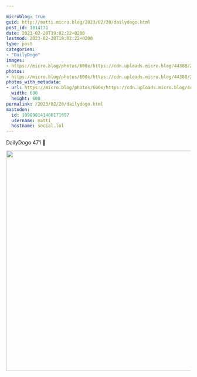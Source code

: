 ```yaml
---

microblog: true
guid: http://matti.micro.blog/2023/02/20/dailydogo.html
post_id: 1814171
date: 2023-02-20T19:02:22+0200
lastmod: 2023-02-20T19:02:22+0200
type: post
categories:
- "DailyDogo"
images:
- https://micro.blog/photos/600x/https://cdn.uploads.micro.blog/44388/2023/9efd0fca5a.jpg
photos:
- https://micro.blog/photos/600x/https://cdn.uploads.micro.blog/44388/2023/9efd0fca5a.jpg
photos_with_metadata:
- url: https://micro.blog/photos/600x/https://cdn.uploads.micro.blog/44388/2023/9efd0fca5a.jpg
  width: 600
  height: 600
permalink: /2023/02/20/dailydogo.html
mastodon:
  id: 109898141408171697
  username: matti
  hostname: social.lol
---
```

DailyDogo 471 🐶

<img src="https://micro.blog/photos/600x/https://blog.martin-haehnel.de/uploads/2023/9efd0fca5a.jpg" width="600" height="600" alt="" />
